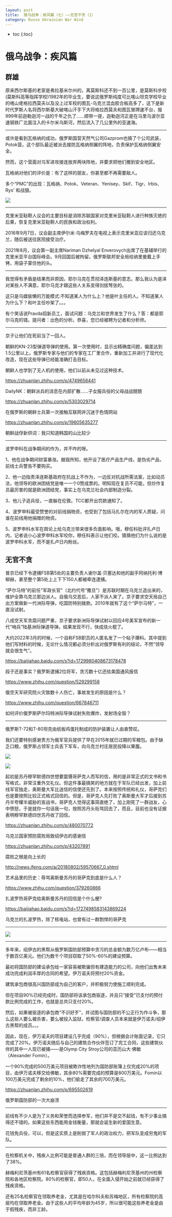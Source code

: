 ```yaml
---
layout: post
title:  俄乌战争：疾风篇（七）——无官不贪（1）
category: Russo Ukrainian War Wind
---
```


* toc
{:toc}

# 俄乌战争：疾风篇

## 群雄

原来西尔斯基的老家是弗拉基米尔州的，离莫斯科还不到一百公里，是莫斯科步校(莫斯科高等指挥学校)1982年的毕业生，要说这俄罗斯纯度可比喀山坦克学校毕业的喀山佬格拉西莫夫以及没上过军校的图瓦-乌克兰混血胶合板高多了，这下是新时代罗斯人名将西尔斯基大破喀山汗手下大将格拉西莫夫和图瓦冒牌速不台，报999年前迦勒迦河一战的千年之仇了……顺带一提，迦勒迦河正是在马里乌波尔亚速钢铁厂北面注入的卡尔米乌斯河，然后流入了几公里外的亚速海。

---

或许是看到瓦格纳的成功，俄罗斯国营天然气公司Gazprom也搞了个公司武装，Potok营。这个部队最近被派去接防瓦格纳侧翼的阵地，负责保护瓦格纳侧翼安全。

然而，这个营面对乌军进攻接连放弃两块阵地，并要求把他们撤到安全地区。

瓦格纳对他们的评价是：有了这样的朋友，你甚至都不再需要敌人。

多个“PMC”的出现：瓦格纳、Potok、Veteran、Yenisey、Skif、Tigr、Irbis、Rys' 和战狼。

![](/images/img5/PMC.jpg)

---

克里米亚鞑靼人议会的主要目标是消除苏联国家对克里米亚鞑靼人进行种族灭绝的后果，恢复克里米亚鞑靼人的民族和政治权利。

2016年9月7日，议会副主席伊尔米·乌梅罗夫在电视上表示克里米亚应该归还乌克兰，随后被送往医院接受治疗。

2021年8月，议会第一副主席Nariman Dzhelyal Enverovych出席了在基辅举行的克里米亚平台国际峰会。9月回国后被拘留。俄罗斯联邦安全局给纳里曼戴上手铐，用袋子蒙住他的头。

---

我觉得有矛盾是结果而非原因，耶尔马克在贯彻泽连斯基的意志。那么我认为是泽对某些人不满意，耶尔马克才跟这些人关系变得剑拔弩张的。

这只是乌媒偷懒的万能模式:不知道某人为什么上？他是叶主任的人。不知道某人为什么下？和叶主任吵架了。。。

有个笑话说Pravda招新员工，面试问题：乌克兰和世界发生了什么？答：都是耶尔马克的错。提问者：出色的分析。恭喜，您已经被聘为记者和分析师。

---

京子让他们在死前当了一回人。

朝鲜的KN-23型弹道导弹的使用。第一次使用时，显示出精确度问题，偏差达到1.5公里以上。俄罗斯专家与他们的专家在工厂里合作，重新加工并进行了现代化改造，现在这些导弹已经能准确打击目标。

朝鲜人也学到了无人机的使用，他们以前从未见过这种技术。

https://zhuanlan.zhihu.com/p/4749656441

DailyNK：朝鲜派兵的消息在内部扩散……子女服兵役的父母战战兢兢

https://zhuanlan.zhihu.com/p/5303029714

在俄罗斯的朝鲜士兵第一次接触互联网并沉迷于色情网站

https://zhuanlan.zhihu.com/p/19605635277

朝鲜战俘新供词：我只知道韩国的山比较少

---

波罗申科在战争期间的作为，并不咋的呀。

1、他在战争期间财富暴涨。据我所知，他开设了医疗产品生产线，是伪劣产品，前线士兵警告不要购买。

2、他一边指责泽连斯基政府在抗战上不作为，一边反对抗战所需法案，比如动员法，他领导的欧洲团结党是唯一一个0赞成票的。明知现在复员不可能，但炒作复员最厉害的就是欧洲团结党，事实上在乌克兰社会内部制造分裂。

3、他儿子逃兵役，一直躲在伦敦。TCC都开出罚款通知了。

4、波罗申科最受赞誉的对前线捐物资，也受到了包括马扎尔在内的军人质疑，问谁在前线用他捐赠的物资。

5、波罗申科水军在舆论上给乌克兰带来很多负面影响。哦，穆任科批评扎卢日内，记者说小心波罗申科水军咬你，穆任科表示让他们咬。猜猜他们为什么说的是波罗申科水军，而不是扎卢日内粉丝。

## 无官不贪

普京已经下令逮捕FSB第5处的主要负责人谢尔盖·贝塞达和他的副手阿纳托利·博柳赫，甚至整个第5处上上下下150人都被牵连逮捕。

“萨尔马特”的前任“军政长官”（北约代号“撒旦”）是苏联时期在乌克兰造出来的，维护全靠乌克兰那边派人。自俄乌交恶后，人家不派人来了。京子要求空天局自己出方案做新一代洲际导弹，吃国防特别拨款。2010年就有了这个“萨尔马特”，一直没试射。

八成空天军贪腐问题严重，京子要求新洲际导弹试射以回应4号美军宣布的新一代“哨兵”陆基洲际弹道导弹。结果发现不行，快成烧火棍了。

大约2022年3月的时候，一个自称FSB职员的人匿名发了一个帖子爆料。其中提到他们写材料的时候，无论什么情况都必须分析出对俄罗斯有利的结论，不然“领导就会很生气”。

https://baijiahao.baidu.com/s?id=1729980408673178478

段子还是事实？俄罗斯逮捕2位将军，贪污数十亿还给美国通风报信

https://www.zhihu.com/question/529299158

俄空天军研究院火灾致数十人伤亡，事故发生的原因是什么？

https://www.zhihu.com/question/667846711

如何评价俄罗斯萨尔玛特洲际导弹试射失败爆炸，发射场全毁？

---

俄罗斯T-72和T-80坦克由纸板鸡蛋托制成的防护装置让人由衷赞叹。

我们还要特别感谢贵方为俄军官兵提供了早在2015年就已过期的军粮包。由于缺乏口粮，俄罗斯占领军士兵丢下军车，向乌克兰村庄居民投降以果腹。

![](/images/img4/Cossack.png)

![](/images/img4/Cossack.jpg)

起初是苏丹穆罕默德四世想要震慑哥萨克人而写的信，用的是非常正式的文书和书写格式，非常注重外交礼仪。但这件事最搞笑的地方就在于军队已经出发，加上前线军官独走，奥斯曼大军比送信的信使还先到了。本来按照传统和礼仪，哥萨克们也是要按照比较正式格式回信的。但是，哥萨克人先打败了奥斯曼大军才后接到苏丹半夸耀半威胁的宣战书，哥萨克人觉得这事简直绝了，加上刚死了一群战友，心中愤怒，于是就你一句话我一句，按照苏丹头衔骂回去了，而且，目前也没有证据表明穆罕默德四世苏丹收了回信。

https://zhuanlan.zhihu.com/p/480070772

乌克兰国家预防腐败局致绍伊古的感谢信

https://zhuanlan.zhihu.com/p/43207891

腐败之根是向上长的

http://news.ifeng.com/a/20180802/59570667_0.shtml

艺术品里的历史：辱骂奥斯曼苏丹的哥萨克到底是什么人？

https://www.zhihu.com/question/379260866

扎波罗热哥萨克给奥斯曼苏丹的回信是个什么梗?

https://baijiahao.baidu.com/s?id=1727498583143869224

乌克兰的扎波罗热，除了核电站，也曾有过一群剽悍的哥萨克

---

![](/images/img4/joke_3.jpg)

---

多年来，绍伊古的黑帮从俄罗斯国防部预算中贪污的总金额为数万亿卢布——相当于数百亿美元。他们为数千个项目窃取了50%-60%的建设预算。

最初将国防部的建设承包给一家容易被欺骗但有建造能力的公司，向他们出售未来成功完成利润丰厚的合同的希望。伊万诺夫将预付20%资金。

建筑承包商很高兴国防部成为自己的客户，并积极努力使施工顺利完成。

但在项目90%已经完成时，国防部将该承包商驱逐，并且只“接受”已支付的预付款比例完成的工作，也就是总共只支付20%。

然后，如果被驱逐的承包商“不识好歹”，并试图与国防部的不公正行为作斗争，那么这些人要么被杀害，要么被投入监狱，检察官/调查人员本来就是伊万诺夫/绍伊古黑帮的成员。。。

因此，现在，伊万诺夫的项目建设几乎完成（90%），但根据会计账面记录，它只完成了20%。伊万诺夫随后与自己的建筑合作伙伴签订了完工合同，这些建筑伙伴的其中一人现已被捕——是Olymp City Stroy公司的亚历山大·佛敏（Alexander Fomin）。

一个90%完成的500万美元项目被欺诈性地列为国防部账簿上仅完成20%的项目，由伊万诺夫移交给佛敏，其余80%需要完成的预算是800万美元。Fomin以100万美元完成了剩余的10%，他们偷走了其余的700万美元。

https://zhuanlan.zhihu.com/p/695502619

俄罗斯国防部的一次大崩溃

---

前线有不少人是为了义务和荣誉而选择参军，他们并不是交不起钱，有不少事业搞得还不错的。如果这些东西能用金钱衡量，那就会诞生新的爱国生意。

花钱免兵役，可以，但是这实质上是削弱了军人的政治权力，把军队变成穷鬼的军队。

---

在检察机关中，残疾人比例可能是普通人群的三倍，而在领导层中，这一比例达到了38%。

赫梅利尼茨基州有61名检察官获得了残疾资格。这包括赫梅利尼茨基州的州检察院和各地区检察院。80%的检察官，即50人，在全面入侵开始之前就已经获得了残疾资格。

还有25名检察官在领取养老金，尤其是在哈尔科夫和苏梅地区，所有检察院的高层均在领取养老金。由于这些人的平均年龄为45岁，所以很可能这些养老金是由于假残疾，而非工龄。
